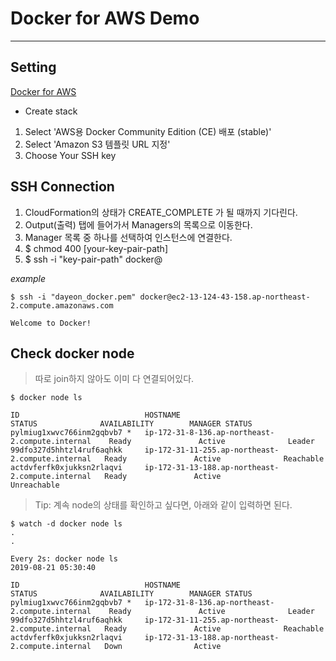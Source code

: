 # Docker for AWS Demo

---

## Setting

[Docker for AWS](https://docs.docker.com/docker-for-aws/#docker-community-edition-ce-for-aws)

- Create stack

1. Select 'AWS용 Docker Community Edition (CE) 배포 (stable)'
2. Select 'Amazon S3 템플릿 URL 지정'
3. Choose Your SSH key

## SSH Connection

1. CloudFormation의 상태가 CREATE_COMPLETE 가 될 때까지 기다린다.
2. Output(출력) 탭에 들어가서 Managers의 목록으로 이동한다.
3. Manager 목록 중 하나를 선택하여 인스턴스에 연결한다.
4. $ chmod 400 [your-key-pair-path]
5. $ ssh -i "key-pair-path" docker@<instance-address>

*example*
```
$ ssh -i "dayeon_docker.pem" docker@ec2-13-124-43-158.ap-northeast-2.compute.amazonaws.com

Welcome to Docker!
```

## Check docker node

> 따로 join하지 않아도 이미 다 연결되어있다.

```
$ docker node ls

ID                            HOSTNAME                                           STATUS              AVAILABILITY        MANAGER STATUS  
pylmiug1xwvc766inm2gqbvb7 *   ip-172-31-8-136.ap-northeast-2.compute.internal    Ready               Active              Leader         
99dfo327d5hhtzl4ruf6aqhkk     ip-172-31-11-255.ap-northeast-2.compute.internal   Ready               Active              Reachable      
actdvferfk0xjukksn2rlaqvi     ip-172-31-13-188.ap-northeast-2.compute.internal   Ready               Active              Unreachable   
```
> Tip: 계속 node의 상태를 확인하고 싶다면, 아래와 같이 입력하면 된다.

```
$ watch -d docker node ls
.
.

Every 2s: docker node ls                                                                                           2019-08-21 05:30:40

ID                            HOSTNAME                                           STATUS              AVAILABILITY        MANAGER STATUS 
pylmiug1xwvc766inm2gqbvb7 *   ip-172-31-8-136.ap-northeast-2.compute.internal    Ready               Active              Leader         
99dfo327d5hhtzl4ruf6aqhkk     ip-172-31-11-255.ap-northeast-2.compute.internal   Ready               Active              Reachable       
actdvferfk0xjukksn2rlaqvi     ip-172-31-13-188.ap-northeast-2.compute.internal   Down                Active                             
```
